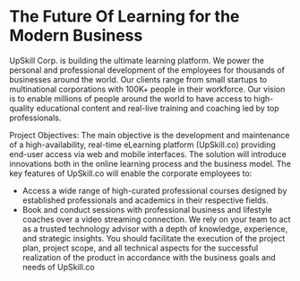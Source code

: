 # The Future Of Learning for the Modern Business

UpSkill Corp. is building the ultimate learning platform. We power the personal and professional development of the employees for thousands of businesses around the world. Our clients range from small startups to multinational corporations with 100K+ people in their workforce.
Our vision is to enable millions of people around the world to have access to high-quality educational content and real-live training and coaching led by top professionals.

Project Objectives:
The main objective is the development and maintenance of a high-availability, real-time eLearning platform (UpSkill.co) providing end-user access via web and mobile interfaces. The solution will introduce innovations both in the online learning process and the business model.
The key features of UpSkill.co will enable the corporate employees to:
- Access a wide range of high-curated professional courses designed by established professionals and academics in their respective fields.
- Book and conduct sessions with professional business and lifestyle coaches over a video streaming connection.
We rely on your team to act as a trusted technology advisor with a depth of knowledge, experience, and strategic insights. You should facilitate the execution of the project plan, project scope, and all technical aspects for the successful realization of the product in accordance with the business goals and needs of UpSkill.co
